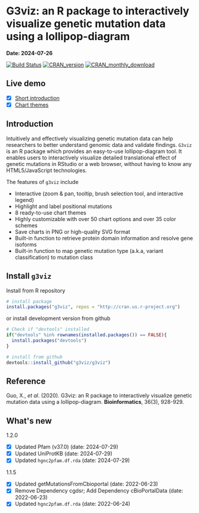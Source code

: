 # <a name="top"></a>G3viz: an R package to interactively visualize genetic mutation data using a lollipop-diagram

  **Date: 2024-07-26**
  
  [![Build Status](https://travis-ci.org/G3viz/g3viz.svg?branch=master)](https://travis-ci.org/G3viz/g3viz)
  [![CRAN_version](http://www.r-pkg.org/badges/version/g3viz)](https://cran.r-project.org/package=g3viz)
  [![CRAN_monthly_download](https://cranlogs.r-pkg.org/badges/g3viz)](https://cran.r-project.org/package=g3viz)

## Live demo
- [x] [Short introduction](https://g3viz.github.io/g3viz/)
- [x] [Chart themes](https://g3viz.github.io/g3viz/chart_themes.html)

## Introduction

Intuitively and effectively visualizing genetic mutation data can help researchers to better understand genomic data and validate findings.  `G3viz` is an R package which provides an easy-to-use lollipop-diagram tool.  It enables users to interactively visualize detailed translational effect of genetic mutations in RStudio or a web browser, without having to know any HTML5/JavaScript technologies.

The features of `g3viz` include

- Interactive (zoom & pan, tooltip, brush selection tool, and interactive legend)
- Highlight and label positional mutations
- 8 ready-to-use chart themes
- Highly customizable with over 50 chart options and over 35 color schemes
- Save charts in PNG or high-quality SVG format
- Built-in function to retrieve protein domain information and resolve gene isoforms
- Built-in function to map genetic mutation type (a.k.a, variant classification) to mutation class

## Install `g3viz`

Install from R repository
```r
# install package
install.packages("g3viz", repos = "http://cran.us.r-project.org")
```
or install development version from github
```r
# Check if "devtools" installed
if("devtools" %in% rownames(installed.packages()) == FALSE){ 
  install.packages("devtools")
}

# install from github
devtools::install_github("g3viz/g3viz")
```

## Reference

Guo, X., *et al*. (2020). G3viz: an R package to interactively visualize genetic mutation data using a lollipop-diagram. **Bioinformatics**, 36(3), 928-929.

## What's new

1.2.0 
  - [x] Updated Pfam (v37.0) (date: 2024-07-29)
  - [x] Updated UniProtKB (date: 2024-07-29)
  - [x] Updated `hgnc2pfam.df.rda` (date: 2024-07-29)

1.1.5 
  - [x] Updated getMutationsFromCbioportal (date: 2022-06-23)
  - [x] Remove Dependency cgdsr; Add Dependency cBioPortalData (date: 2022-06-23)
  - [x] Updated `hgnc2pfam.df.rda` (date: 2022-06-24)
